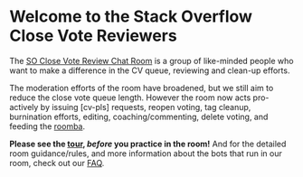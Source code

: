 # Welcome to the Stack Overflow Close Vote Reviewers

The [SO Close Vote Review Chat Room](http://chat.stackoverflow.com/rooms/info/41570/so-close-vote-reviewers) is a group of like-minded people who want to make a difference in the CV queue, reviewing and clean-up efforts.

The moderation efforts of the room have broadened, but we still aim to reduce the close vote queue length. However the room now acts pro-actively by issuing [cv-pls] requests, reopen voting, tag cleanup, burnination efforts, editing, coaching/commenting, delete voting, and feeding the [roomba](http://meta.stackexchange.com/questions/173513/turbocharging-the-roomba-solutions-for-premature-deletion).

**Please see the [tour](/tour), *before* you practice in the room!** And for the detailed room guidance/rules, and more information about the bots that run in our room, check out our [FAQ](/faq).
